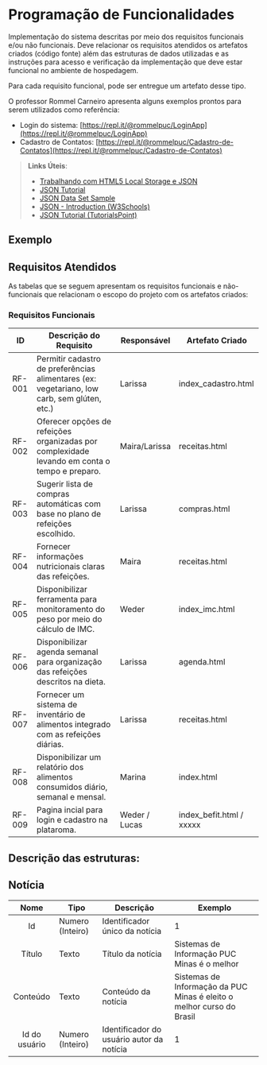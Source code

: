 # Programação de Funcionalidades

Implementação do sistema descritas por meio dos requisitos funcionais e/ou não funcionais. Deve relacionar os requisitos atendidos os artefatos criados (código fonte) além das estruturas de dados utilizadas e as instruções para acesso e verificação da implementação que deve estar funcional no ambiente de hospedagem.

Para cada requisito funcional, pode ser entregue um artefato desse tipo.

O professor Rommel Carneiro apresenta alguns exemplos prontos para serem utilizados como referência:
- Login do sistema: [https://repl.it/@rommelpuc/LoginApp](https://repl.it/@rommelpuc/LoginApp) 
- Cadastro de Contatos: [https://repl.it/@rommelpuc/Cadastro-de-Contatos](https://repl.it/@rommelpuc/Cadastro-de-Contatos)


> **Links Úteis**:
>
> - [Trabalhando com HTML5 Local Storage e JSON](https://www.devmedia.com.br/trabalhando-com-html5-local-storage-e-json/29045)
> - [JSON Tutorial](https://www.w3resource.com/JSON)
> - [JSON Data Set Sample](https://opensource.adobe.com/Spry/samples/data_region/JSONDataSetSample.html)
> - [JSON - Introduction (W3Schools)](https://www.w3schools.com/js/js_json_intro.asp)
> - [JSON Tutorial (TutorialsPoint)](https://www.tutorialspoint.com/json/index.htm)

## Exemplo

## Requisitos Atendidos

As tabelas que se seguem apresentam os requisitos funcionais e não-funcionais que relacionam o escopo do projeto com os artefatos criados:

### Requisitos Funcionais

|ID      | Descrição do Requisito | Responsável | Artefato Criado |
|--------|------------------------|------------|-----------------|
|RF-001  | Permitir cadastro de preferências alimentares (ex: vegetariano, low carb, sem glúten, etc.) | Larissa | index_cadastro.html |
|RF-002  | Oferecer opções de refeições organizadas por complexidade levando em conta o tempo e preparo. | Maira/Larissa | receitas.html |
|RF-003  | Sugerir lista de compras automáticas com base no plano de refeições escolhido. | Larissa | compras.html |
|RF-004  | Fornecer informações nutricionais claras das refeições. | Maira | receitas.html |
|RF-005  | Disponibilizar ferramenta para monitoramento do peso por meio do cálculo de IMC. | Weder | index_imc.html |
|RF-006  | Disponibilizar agenda semanal para organização das refeições descritos na dieta. | Larissa | agenda.html |
|RF-007  | Fornecer um sistema de inventário de alimentos integrado com as refeições diárias. | Larissa | receitas.html |
|RF-008  | Disponibilizar um relatório dos alimentos consumidos diário, semanal e mensal. | Marina | index.html |
|RF-009  | Pagina incial para login e cadastro na plataroma. | Weder / Lucas | index_befit.html / xxxxx |

## Descrição das estruturas:

## Notícia
|  **Nome**      | **Tipo**          | **Descrição**                             | **Exemplo**                                    |
|:--------------:|-------------------|-------------------------------------------|------------------------------------------------|
| Id             | Numero (Inteiro)  | Identificador único da notícia            | 1                                              |
| Título         | Texto             | Título da notícia                         | Sistemas de Informação PUC Minas é o melhor                                   |
| Conteúdo       | Texto             | Conteúdo da notícia                       | Sistemas de Informação da PUC Minas é eleito o melhor curso do Brasil                            |
| Id do usuário  | Numero (Inteiro)  | Identificador do usuário autor da notícia | 1                                              |

